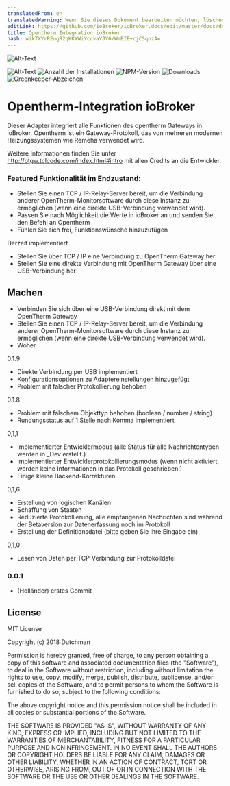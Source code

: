 ```yaml
---
translatedFrom: en
translatedWarning: Wenn Sie dieses Dokument bearbeiten möchten, löschen Sie bitte das Feld "translationsFrom". Andernfalls wird dieses Dokument automatisch erneut übersetzt
editLink: https://github.com/ioBroker/ioBroker.docs/edit/master/docs/de/adapterref/iobroker.opentherm/README.md
title: Opentherm Integration ioBroker
hash: wikTXYrREugR2qKKXWiYccvaYJY6/WmEIE+cjCSqnzA=
---
```

![Alt-Text](https://raw.githubusercontent.com/DutchmanNL/ioBroker.opentherm/master/admin/opentherm_large.png)

![Alt-Text](https://travis-ci.org/iobroker-community-adapters/ioBroker.opentherm.svg?branch=master)
![Anzahl der Installationen](http://iobroker.live/badges/opentherm-stable.svg)
![NPM-Version](http://img.shields.io/npm/v/iobroker.opentherm.svg)
![Downloads](https://img.shields.io/npm/dm/iobroker.opentherm.svg)
![Greenkeeper-Abzeichen](https://badges.greenkeeper.io/iobroker-community-adapters/ioBroker.opentherm.svg)

# Opentherm-Integration ioBroker
Dieser Adapter integriert alle Funktionen des opentherm Gateways in ioBroker.
Opentherm ist ein Gateway-Protokoll, das von mehreren modernen Heizungssystemen wie Remeha verwendet wird.

Weitere Informationen finden Sie unter http://otgw.tclcode.com/index.html#intro mit allen Credits an die Entwickler.

### Featured Funktionalität im Endzustand:
* Stellen Sie einen TCP / IP-Relay-Server bereit, um die Verbindung anderer OpenTherm-Monitorsoftware durch diese Instanz zu ermöglichen (wenn eine direkte USB-Verbindung verwendet wird).
* Passen Sie nach Möglichkeit die Werte in ioBroker an und senden Sie den Befehl an Opentherm
* Fühlen Sie sich frei, Funktionswünsche hinzuzufügen

Derzeit implementiert
* Stellen Sie über TCP / IP eine Verbindung zu OpenTherm Gateway her
* Stellen Sie eine direkte Verbindung mit OpenTherm Gateway über eine USB-Verbindung her

## Machen
* Verbinden Sie sich über eine USB-Verbindung direkt mit dem OpenTherm Gateway
* Stellen Sie einen TCP / IP-Relay-Server bereit, um die Verbindung anderer OpenTherm-Monitorsoftware durch diese Instanz zu ermöglichen (wenn eine direkte USB-Verbindung verwendet wird).
* Woher

0.1.9
* Direkte Verbindung per USB implementiert
* Konfigurationsoptionen zu Adaptereinstellungen hinzugefügt
* Problem mit falscher Protokollierung behoben

0.1.8
* Problem mit falschem Objekttyp behoben (boolean / number / string)
* Rundungsstatus auf 1 Stelle nach Komma implementiert

0,1,1
* Implementierter Entwicklermodus (alle Status für alle Nachrichtentypen werden in _Dev erstellt.)
* Implementierter Entwicklerprotokollierungsmodus (wenn nicht aktiviert, werden keine Informationen in das Protokoll geschrieben!)
* Einige kleine Backend-Korrekturen

0,1,6
* Erstellung von logischen Kanälen
* Schaffung von Staaten
* Reduzierte Protokollierung, alle empfangenen Nachrichten sind während der Betaversion zur Datenerfassung noch im Protokoll
* Erstellung der Definitionsdatei (bitte geben Sie Ihre Eingabe ein)

0,1,0
* Lesen von Daten per TCP-Verbindung zur Protokolldatei

### 0.0.1
* (Holländer) erstes Commit

## License
MIT License

Copyright (c) 2018 Dutchman

Permission is hereby granted, free of charge, to any person obtaining a copy
of this software and associated documentation files (the "Software"), to deal
in the Software without restriction, including without limitation the rights
to use, copy, modify, merge, publish, distribute, sublicense, and/or sell
copies of the Software, and to permit persons to whom the Software is
furnished to do so, subject to the following conditions:

The above copyright notice and this permission notice shall be included in all
copies or substantial portions of the Software.

THE SOFTWARE IS PROVIDED "AS IS", WITHOUT WARRANTY OF ANY KIND, EXPRESS OR
IMPLIED, INCLUDING BUT NOT LIMITED TO THE WARRANTIES OF MERCHANTABILITY,
FITNESS FOR A PARTICULAR PURPOSE AND NONINFRINGEMENT. IN NO EVENT SHALL THE
AUTHORS OR COPYRIGHT HOLDERS BE LIABLE FOR ANY CLAIM, DAMAGES OR OTHER
LIABILITY, WHETHER IN AN ACTION OF CONTRACT, TORT OR OTHERWISE, ARISING FROM,
OUT OF OR IN CONNECTION WITH THE SOFTWARE OR THE USE OR OTHER DEALINGS IN THE
SOFTWARE.